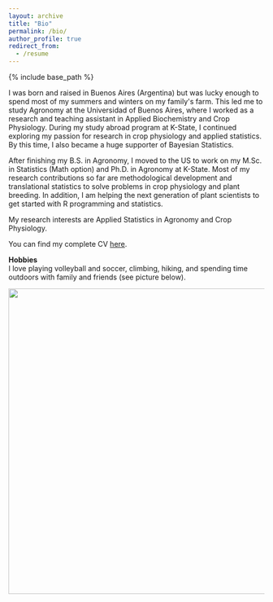 ```yaml
---
layout: archive
title: "Bio"
permalink: /bio/
author_profile: true
redirect_from:
  - /resume
---
```


{% include base_path %}

I was born and raised in Buenos Aires (Argentina) but was lucky enough to spend most of my summers and winters on my family's farm. 
This led me to study Agronomy at the Universidad of Buenos Aires, where I worked as a research and teaching assistant in Applied Biochemistry and Crop Physiology. 
During my study abroad program at K-State, I continued exploring my passion for research in crop physiology and applied statistics. 
By this time, I also became a huge supporter of Bayesian Statistics.  

After finishing my B.S. in Agronomy, I moved to the US to work on my M.Sc. in Statistics (Math option) and Ph.D. in Agronomy at K-State. 
Most of my research contributions so far are methodological development and translational statistics to solve problems in crop physiology and plant breeding. 
In addition, I am helping the next generation of plant scientists to get started with R programming and statistics.  

My research interests are Applied Statistics in Agronomy and Crop Physiology.  

You can find my complete CV [here](/Lacasa_July23.pdf).

**Hobbies**  
I love playing volleyball and soccer, climbing, hiking, and spending time outdoors with family and friends (see picture below). 

<p align="center">
  <img src="https://github.com/jlacasa/jlacasa.github.io/blob/master/034.JPG?raw=true" width="600" />
</p>
